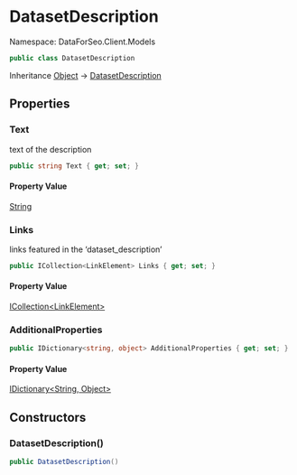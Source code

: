 # DatasetDescription

Namespace: DataForSeo.Client.Models

```csharp
public class DatasetDescription
```

Inheritance [Object](https://docs.microsoft.com/en-us/dotnet/api/system.object) → [DatasetDescription](./dataforseo.client.models.datasetdescription.md)

## Properties

### **Text**

text of the description

```csharp
public string Text { get; set; }
```

#### Property Value

[String](https://docs.microsoft.com/en-us/dotnet/api/system.string)<br>

### **Links**

links featured in the ‘dataset_description’

```csharp
public ICollection<LinkElement> Links { get; set; }
```

#### Property Value

[ICollection&lt;LinkElement&gt;](./dataforseo.client.models.linkelement.md)<br>

### **AdditionalProperties**

```csharp
public IDictionary<string, object> AdditionalProperties { get; set; }
```

#### Property Value

[IDictionary&lt;String, Object&gt;](https://docs.microsoft.com/en-us/dotnet/api/system.collections.generic.idictionary-2)<br>

## Constructors

### **DatasetDescription()**

```csharp
public DatasetDescription()
```
